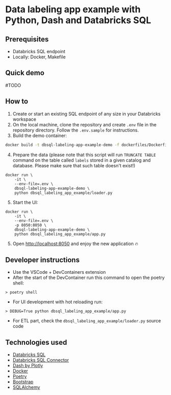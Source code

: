 # Data labeling app example with Python, Dash and Databricks SQL

## Prerequisites

- Databricks SQL endpoint
- Locally: Docker, Makefile

## Quick demo

#TODO 

## How to 

1. Create or start an existing SQL endpoint of any size in your Databricks workspace
2. On the local machine, clone the repository and create `.env` file in the repository directory. Follow the `.env.sample` for instructions. 
3. Build the demo container:

```bash
docker build -t dbsql-labeling-app-example-demo -f dockerfiles/Dockerfile.demo .
```

4. Prepare the data (please note that this script will run `TRUNCATE TABLE` command on the table called `labels` stored in a given catalog and database. Please make sure that such table doesn't exist!)

```
docker run \
    -it \
    --env-file=.env \
    dbsql-labeling-app-example-demo \
    python dbsql_labeling_app_example/loader.py
```

5. Start the UI:

```
docker run \
    -it \
    --env-file=.env \
    -p 8050:8050 \
    dbsql-labeling-app-example-demo \
    python dbsql_labeling_app_example/app.py
```

5. Open [http://localhost:8050](http://localhost:8050) and enjoy the new application 🔥


## Developer instructions

- Use the VSCode + DevContainers extension
- After the start of the DevContainer run this command to open the poetry shell:

```
> poetry shell
``` 

- For UI development with hot reloading run:

```
> DEBUG=True python dbsql_labeling_app_example/app.py
```

- For ETL part, check the `dbsql_labeling_app_example/loader.py` source code

## Technologies used

- [Databricks SQL](https://www.databricks.com/product/databricks-sql)
- [Databricks SQL Connector](https://docs.databricks.com/dev-tools/python-sql-connector.html)
- [Dash by Plotly](https://plotly.com/dash/)
- [Docker](https://www.docker.com/)
- [Poetry](https://python-poetry.org/)
- [Bootstrap](https://getbootstrap.com/)
- [SQLAlchemy](https://www.sqlalchemy.org/)